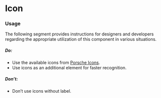 # Icon

<TableOfContents></TableOfContents>

### Usage

The following segment provides instructions for designers and developers regarding the appropriate utilization of this
component in various situations.

##### Do:

- Use the available icons from [Porsche Icons](https://icons.porsche.com).
- Use icons as an additional element for faster recognition.

##### Don’t:

- Don’t use icons without label.
